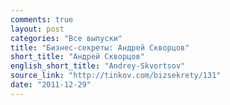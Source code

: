 ```yaml
---
comments: true
layout: post
categories: "Все выпуски"
title: "Бизнес-секреты: Андрей Скворцов"
short_title: "Андрей Скворцов"
english_short_title: "Andrey-Skvortsov"
source_link: "http://tinkov.com/bizsekrety/131"
date: "2011-12-29"
---
```

